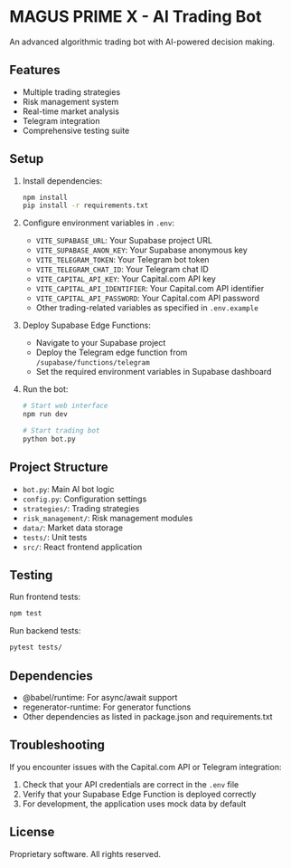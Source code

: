 # MAGUS PRIME X - AI Trading Bot

An advanced algorithmic trading bot with AI-powered decision making.

## Features

- Multiple trading strategies
- Risk management system
- Real-time market analysis
- Telegram integration
- Comprehensive testing suite

## Setup

1. Install dependencies:
   ```bash
   npm install
   pip install -r requirements.txt
   ```

2. Configure environment variables in `.env`:
   - `VITE_SUPABASE_URL`: Your Supabase project URL
   - `VITE_SUPABASE_ANON_KEY`: Your Supabase anonymous key
   - `VITE_TELEGRAM_TOKEN`: Your Telegram bot token
   - `VITE_TELEGRAM_CHAT_ID`: Your Telegram chat ID
   - `VITE_CAPITAL_API_KEY`: Your Capital.com API key
   - `VITE_CAPITAL_API_IDENTIFIER`: Your Capital.com API identifier
   - `VITE_CAPITAL_API_PASSWORD`: Your Capital.com API password
   - Other trading-related variables as specified in `.env.example`

3. Deploy Supabase Edge Functions:
   - Navigate to your Supabase project
   - Deploy the Telegram edge function from `/supabase/functions/telegram`
   - Set the required environment variables in Supabase dashboard

4. Run the bot:
   ```bash
   # Start web interface
   npm run dev
   
   # Start trading bot
   python bot.py
   ```

## Project Structure

- `bot.py`: Main AI bot logic
- `config.py`: Configuration settings
- `strategies/`: Trading strategies
- `risk_management/`: Risk management modules
- `data/`: Market data storage
- `tests/`: Unit tests
- `src/`: React frontend application

## Testing

Run frontend tests:
```bash
npm test
```

Run backend tests:
```bash
pytest tests/
```

## Dependencies

- @babel/runtime: For async/await support
- regenerator-runtime: For generator functions
- Other dependencies as listed in package.json and requirements.txt

## Troubleshooting

If you encounter issues with the Capital.com API or Telegram integration:

1. Check that your API credentials are correct in the `.env` file
2. Verify that your Supabase Edge Function is deployed correctly
3. For development, the application uses mock data by default

## License

Proprietary software. All rights reserved.